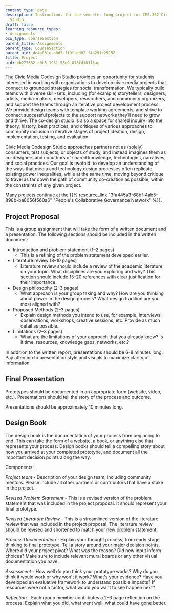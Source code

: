 ```yaml
---
content_type: page
description: Instructions for the semester-long project for CMS.362 Civic Media Codesign
  Studio.
draft: false
learning_resource_types:
- Assignments
ocw_type: CourseSection
parent_title: Assignments
parent_type: CourseSection
parent_uid: de4a831e-a8d7-ff9f-dd82-f4a291c25158
title: Project
uid: eb277382-c0b5-1931-58d9-018fd183f3ac
---
```

The Civic Media Codesign Studio provides an opportunity for students interested in working with organizations to develop civic media projects that connect to grounded strategies for social transformation. We typically build teams with diverse skill-sets, including (for example) storytellers, designers, artists, media-makers, developers, researchers, and community organizers, and support the teams through an iterative project development process. We provide design teams with template working agreements, and strive to connect successful projects to the support networks they’ll need to grow and thrive. The co-design studio is also a space for shared inquiry into the theory, history, best practices, and critiques of various approaches to community inclusion in iterative stages of project ideation, design, implementation, testing, and evaluation.

Civic Media Codesign Studio approaches partners not as (solely) consumers, test subjects, or objects of study, and instead imagines them as co-designers and coauthors of shared knowledge, technologies, narratives, and social practices. Our goal is twofold: to develop an understanding of the ways that media and technology design processes often replicate existing power inequalities, while at the same time, moving beyond critique to travel as far down the path of community co-creation as possible, within the constraints of any given project.

Many projects continue at the {{% resource_link "3fa445a3-68bf-4ab5-898b-ba8056f560a6" "People's Collaborative Governance Network" %}}. 

## Project Proposal

This is a group assignment that will take the form of a written document and a presentation. The following sections should be included in the written document:

- Introduction and problem statement (1–2 pages)
    - This is a refining of the problem statement developed earlier.
- Literature review (8–10 pages)
    - Literature review should include a review of the academic literature on your topic. What disciplines are you exploring and why? This section should include 15–20 references with clear justification for their importance.
- Design philosophy (2–3 pages)
    - What approach is your group taking and why? How are you thinking about power in the design process? What design tradition are you most aligned with?
- Proposed Methods (2–3 pages)
    - Explain design methods you intend to use, for example, interviews, observations, workshops, creative sessions, etc. Provide as much detail as possible.
- Limitations (2–3 pages)
    - What are the limitations of your approach that you already know? Is it time, resources, knowledge gaps, networks, etc.?

In addition to the written report, presentations should be 6-8 minutes long. Pay attention to presentation style and visuals to maximize clarity of information.

## Final Presentation

Prototypes should be documented in an appropriate form (website, video, etc.). Presentations should tell the story of the process and outcome.

Presentations should be approximately 10 minutes long.

## Design Book

The design book is the documentation of your process from beginning to end. This can take the form of a website, a book, or anything else that represents your process. Design books should tell a compelling story about how you arrived at your completed prototype, and document all the important decision points along the way.

Components:

*Project team* - Description of your design team, including community mentors. Please include all other partners or contributors that have a stake in the project.

*Revised Problem Statement* - This is a revised version of the problem statement that was included in the project proposal. It should represent your final prototype.

*Revised Literature Review* - This is a streamlined version of the literature review that was included in the project proposal. The literature review should be revised and shortened to match your new problem statement.

*Process Documentation* - Explain your thought process, from early stage thinking to final prototype. Tell a story around your major decision points. Where did your project pivot? What was the reason? Did new input inform choices? Make sure to include relevant mural boards or any other visual documentation you have.

*Assessment* - How well do you think your prototype works? Why do you think it would work or why won't it work? What's your evidence? Have you developed an evaluative framework to understand possible impacts? If resources were not a factor, what would you want to see happen next?

*Reflection* - Each group member contributes a 2–3 page reflection on the process. Explain what you did, what went well, what could have gone better.